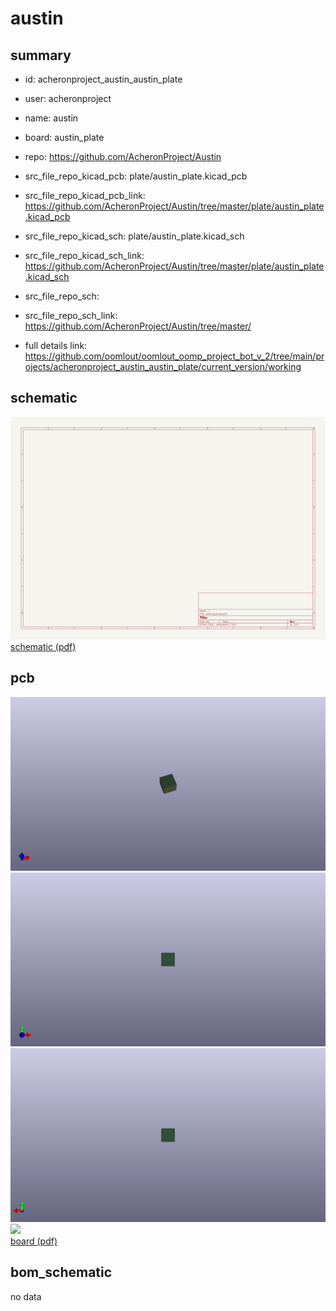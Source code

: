# austin
 
## summary 
* id: acheronproject_austin_austin_plate
* user: acheronproject
* name: austin
* board: austin_plate
* repo: https://github.com/AcheronProject/Austin
* src_file_repo_kicad_pcb: plate/austin_plate.kicad_pcb
* src_file_repo_kicad_pcb_link: https://github.com/AcheronProject/Austin/tree/master/plate/austin_plate.kicad_pcb
* src_file_repo_kicad_sch: plate/austin_plate.kicad_sch
* src_file_repo_kicad_sch_link: https://github.com/AcheronProject/Austin/tree/master/plate/austin_plate.kicad_sch

* src_file_repo_sch: 
* src_file_repo_sch_link: https://github.com/AcheronProject/Austin/tree/master/
* full details link: https://github.com/oomlout/oomlout_oomp_project_bot_v_2/tree/main/projects/acheronproject_austin_austin_plate/current_version/working  

## schematic  
![](working_schematic_600.png)  
[schematic (pdf)](working_schematic.pdf) 






















## pcb  
![](working_3d_600.png) 
![](working_3d_front_600.png)  
![](working_3d_back_600.png)  
![](working_600.png)  
[board (pdf)](working.pdf)  


## bom_schematic
no data


